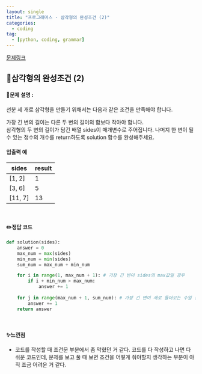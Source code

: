 ```yaml
---
layout: single
title: "프로그래머스 - 삼각형의 완성조건 (2)"
categories: 
  - coding
tag:
  - [python, coding, grammar]
--- 
```

[문제링크]([https://school.programmers.co.kr/learn/courses/30/lessons/120840](https://school.programmers.co.kr/learn/courses/30/lessons/120868))  

## 📌삼각형의 완성조건 (2)
#### 📖문제 설명 :  
선분 세 개로 삼각형을 만들기 위해서는 다음과 같은 조건을 만족해야 합니다.

가장 긴 변의 길이는 다른 두 변의 길이의 합보다 작아야 합니다.  
삼각형의 두 변의 길이가 담긴 배열 sides이 매개변수로 주어집니다. 나머지 한 변이 될 수 있는 정수의 개수를 return하도록 solution 함수를 완성해주세요.

#### 입출력 예  
|sides|result|
|---|---|
|[1, 2]|1|
|[3, 6]|5|
|[11, 7]|13|

<br>

#### ✏️정답 코드
```python
def solution(sides):
    answer = 0
    max_num = max(sides)
    min_num = min(sides)
    sum_num = max_num + min_num

    for i in range(1, max_num + 1): # 가장 긴 변이 sides의 max값일 경우
        if i + min_num > max_num:
            answer += 1
        
    for j in range(max_num + 1, sum_num): # 가장 긴 변이 새로 들어오는 수일 경우
        answer += 1
    return answer
```

<br>

#### ✨느낀점
- 코드를 작성할 때 조건문 부분에서 좀 막혔던 거 같다. 코드를 다 작성하고 나면 다 쉬운 코드인데, 문제를 보고 풀 때 보면
  조건을 어떻게 줘야할지 생각하는 부분이 아직 조금 어려운 거 같다. 
